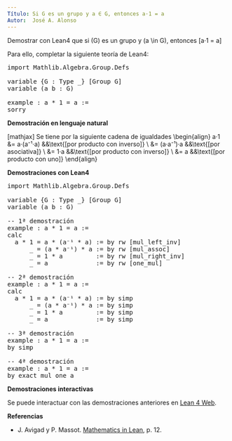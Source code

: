 ```yaml
---
Título: Si G es un grupo y a ∈ G, entonces a·1 = a
Autor:  José A. Alonso
---
```


Demostrar con Lean4 que si \(G\) es un grupo y \(a \in G\), entonces
\[a·1 = a\]

Para ello, completar la siguiente teoría de Lean4:

<pre lang="lean">
import Mathlib.Algebra.Group.Defs

variable {G : Type _} [Group G]
variable (a b : G)

example : a * 1 = a :=
sorry
</pre>
<!--more-->

<b>Demostración en lenguaje natural</b>

[mathjax]
Se tiene por la siguiente cadena de igualdades
\begin{align}
   a·1 &= a·(a⁻¹·a)    &&\text{[por producto con inverso]} \\
       &= (a·a⁻¹)·a    &&\text{[por asociativa]} \\
       &= 1·a          &&\text{[por producto con inverso]} \\
       &= a            &&\text{[por producto con uno]}
\end{align}

<b>Demostraciones con Lean4</b>

<pre lang="lean">
import Mathlib.Algebra.Group.Defs

variable {G : Type _} [Group G]
variable (a b : G)

-- 1ª demostración
example : a * 1 = a :=
calc
  a * 1 = a * (a⁻¹ * a) := by rw [mul_left_inv]
      _ = (a * a⁻¹) * a := by rw [mul_assoc]
      _ = 1 * a         := by rw [mul_right_inv]
      _ = a             := by rw [one_mul]

-- 2ª demostración
example : a * 1 = a :=
calc
  a * 1 = a * (a⁻¹ * a) := by simp
      _ = (a * a⁻¹) * a := by simp
      _ = 1 * a         := by simp
      _ = a             := by simp

-- 3ª demostración
example : a * 1 = a :=
by simp

-- 4ª demostración
example : a * 1 = a :=
by exact mul_one a
</pre>

<b>Demostraciones interactivas</b>

Se puede interactuar con las demostraciones anteriores en <a href="https://lean.math.hhu.de/#url=https://raw.githubusercontent.com/jaalonso/Calculemus2/main/src/Producto_por_uno.lean" rel="noopener noreferrer" target="_blank">Lean 4 Web</a>.

<b>Referencias</b>

<ul>
<li> J. Avigad y P. Massot. <a href="https://bit.ly/3U4UjBk">Mathematics in Lean</a>, p. 12.</li>
</ul>
